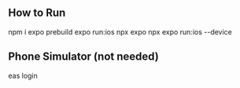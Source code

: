 ## How to Run 
npm i
expo prebuild
expo run:ios
npx expo
npx expo run:ios --device

## Phone Simulator (not needed)
eas login